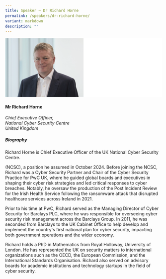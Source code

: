 ```yaml
---
title: Speaker – Dr Richard Horne
permalink: /speakers/dr-richard-horne/
variant: markdown
description: ""
---
```

![](/images/2025%20speakers/Richard_Horne.png)
#### **Mr Richard Horne**

*Chief Executive Officer, <br>National Cyber Security Centre<br>United Kingdom*

##### **Biography**
Richard Horne is Chief Executive Officer of the UK National Cyber Security Centre.

(NCSC), a position he assumed in October 2024.
Before joining the NCSC, Richard was a Cyber Security Partner and Chair of the Cyber Security Practice for PwC UK, where he guided global boards and executives in shaping their cyber risk strategies and led critical responses to cyber breaches. Notably, he
oversaw the production of the Post Incident Review for the Irish Health Service following the ransomware attack that disrupted healthcare services across Ireland in 2021.

Prior to his time at PwC, Richard served as the Managing Director of Cyber Security for Barclays PLC, where he was responsible for overseeing cyber security risk management across the Barclays Group. In 2011, he was seconded from Barclays to the UK Cabinet Office to help develop and implement the country's first national plan for cyber security, impacting both government operations and the wider economy.

Richard holds a PhD in Mathematics from Royal Holloway, University of London. He has represented the UK on security matters to international organizations such as the OECD, the European Commission, and the International Standards Organisation. Richard also served on advisory boards for academic institutions and technology startups in the field of cyber security.